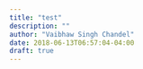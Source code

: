 ```yaml
---
title: "test"
description: ""
author: "Vaibhaw Singh Chandel"
date: 2018-06-13T06:57:04-04:00
draft: true
---
```



